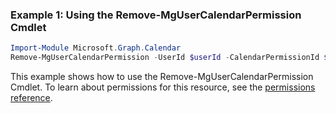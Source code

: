 ### Example 1: Using the Remove-MgUserCalendarPermission Cmdlet
```powershell
Import-Module Microsoft.Graph.Calendar
Remove-MgUserCalendarPermission -UserId $userId -CalendarPermissionId $calendarPermissionId
```
This example shows how to use the Remove-MgUserCalendarPermission Cmdlet.
To learn about permissions for this resource, see the [permissions reference](/graph/permissions-reference).
